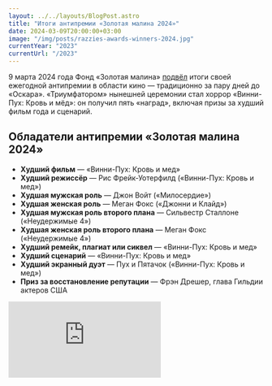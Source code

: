 ```yaml
---
layout: ../../layouts/BlogPost.astro
title: "Итоги антипремии «Золотая малина 2024»"
date: 2024-03-09T20:00:00+03:00
image: "/img/posts/razzies-awards-winners-2024.jpg"
currentYear: "2023"
currentUrl: "/2023"
---
```


9 марта 2024 года Фонд «Золотая малина» [подвёл](https://variety.com/2024/film/news/razzies-awards-winners-megan-fox-sylvester-stallone-1235934074/) итоги своей ежегодной антипремии в области кино — традиционно за пару дней до «Оскара». «Триумфатором» нынешней церемонии стал хоррор «Винни-Пух: Кровь и мёд»: он получил пять «наград», включая призы за худший фильм года и сценарий.

## Обладатели антипремии «Золотая малина 2024»

-   **Худший фильм** — «Винни-Пух: Кровь и мед»
-   **Худший режиссёр** — Рис Фрейк-Уотерфилд («Винни-Пух: Кровь и мед»)  
-   **Худшая мужская роль** — Джон Войт («Милосердие»)
-   **Худшая женская роль** — Меган Фокс («Джонни и Клайд»)
-   **Худшая мужская роль второго плана** — Сильвестр Сталлоне («Неудержимые 4»)  
-   **Худшая женская роль второго плана** — Меган Фокс («Неудержимые 4»)  
-   **Худший ремейк, плагиат или сиквел** — «Винни-Пух: Кровь и мед»
-   **Худший сценарий** — «Винни-Пух: Кровь и мед»
-   **Худший экранный дуэт** — Пух и Пятачок («Винни-Пух: Кровь и мед»)
-   **Приз за восстановление репутации** — Фрэн Дрешер, глава Гильдии актеров США

<iframe class="yt" src="https://www.youtube.com/embed/pr1O-1OuWEQ" title="44th Annual Razzie Awards Hosted by The Mean Gays" frameborder="0" allow="accelerometer; autoplay; clipboard-write; encrypted-media; gyroscope; picture-in-picture; web-share" allowfullscreen></iframe>